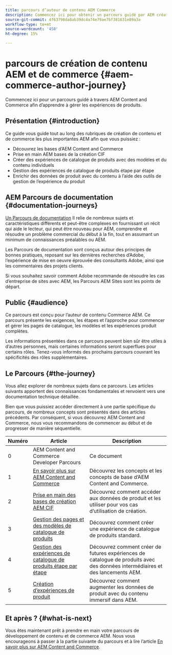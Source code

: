 ```yaml
---
title: parcours d’auteur de contenu AEM Commerce
description: Commencez ici pour obtenir un parcours guidé par AEM création dans Commerce
source-git-commit: 4f63798da8ab39dc4a74e79ae7bf381631e89a3a
workflow-type: tm+mt
source-wordcount: '458'
ht-degree: 15%

---
```


# parcours de création de contenu AEM et de commerce {#aem-commerce-author-journey}

Commencez ici pour un parcours guidé à travers AEM Content and Commerce afin d’apprendre à gérer les expériences de produits.

## Présentation {#introduction}

Ce guide vous guide tout au long des rubriques de création de contenu et de commerce les plus importantes AEM afin que vous puissiez :

* Découvrez les bases d’AEM Content and Commerce
* Prise en main AEM bases de la création CIF
* Créer des expériences de catalogue de produits avec des modèles et du contenu individuels
* Gestion des expériences de catalogue de produits étape par étape
* Enrichir des données de produit avec du contenu à l’aide des outils de gestion de l’expérience du produit

## AEM Parcours de documentation {#documentation-journeys}

[Un Parcours de documentation](/help/journey-documentation/home.md) Il relie de nombreux sujets et caractéristiques différents et peut-être complexes en fournissant un récit qui aide le lecteur, qui peut être nouveau pour AEM, comprendre et résoudre un problème commercial du début à la fin, tout en assumant un minimum de connaissances préalables ou AEM.

Les Parcours de documentation sont conçus autour des principes de bonnes pratiques, reposant sur les dernières recherches d’Adobe, l’expérience de mise en oeuvre éprouvée des consultants Adobe, ainsi que les commentaires des projets clients.

Si vous souhaitez savoir comment Adobe recommande de résoudre les cas d’entreprise de sites avec AEM, les Parcours AEM Sites sont les points de départ.

## Public {#audience}

Ce parcours est conçu pour l’auteur de contenu Commerce AEM. Ce parcours présente les exigences, les étapes et l’approche pour commencer et gérer les pages de catalogue, les modèles et les expériences produit complètes.

Les informations présentées dans ce parcours peuvent bien sûr être utiles à d’autres personnes, mais certaines informations seront superflues pour certains rôles. Tenez-vous informés des prochains parcours couvrant les spécificités des rôles supplémentaires.

## Le Parcours {#the-journey}

Vous allez explorer de nombreux sujets dans ce parcours. Les articles suivants apportent des connaissances fondamentales et renvoient vers une documentation technique détaillée.

Bien que vous puissiez accéder directement à une partie spécifique du parcours, de nombreux concepts sont présentés dans des articles précédents. Par conséquent, si vous découvrez AEM Content and Commerce, nous vous recommandons de commencer au début et de progresser de manière séquentielle.

| Numéro | Article | Description |
|---|---|---|
| 0 | AEM Content and Commerce Developer Parcours | Ce document |
| 1 | [En savoir plus sur AEM Content and Commerce](/help/commerce-cloud/introduction.md) | Découvrez les concepts et les concepts de base d’AEM Content and Commerce. |
| 2 | [Prise en main des bases de création AEM CIF](getting-started.md) | Découvrez comment accéder aux données de produit et les utiliser pour vos cas d’utilisation de création. |
| 3 | [Gestion des pages et des modèles de catalogue de produits](catalog-templates.md) | Découvrez comment créer une expérience de catalogue de produits standard. |
| 4 | [Gestion des expériences de catalogue de produits étape par étape](staged-catalog.md) | Découvrez comment créer de futures expériences de catalogue de produits avec des données intermédiaires et des lancements AEM. |
| 5 | [Création d’expériences de produit](product-experience-management.md) | Découvrez comment augmenter les données de produit avec du contenu immersif dans AEM. |

## Et après ? {#what-is-next}

Vous êtes maintenant prêt à prendre en main votre parcours de développement de contenu et de commerce AEM. Nous vous encourageons à passer à la partie suivante du parcours et à lire l’article [En savoir plus sur AEM Content and Commerce](/help/commerce-cloud/introduction.md).
